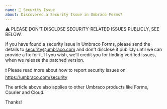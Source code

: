 ```yaml
---
name: 🔐 Security Issue
about: Discovered a Security Issue in Umbraco Forms?
---
```


⚠️ PLEASE DON'T DISCLOSE SECURITY-RELATED ISSUES PUBLICLY, SEE BELOW.

If you have found a security issue in Umbraco Forms, please send the details to
security@umbraco.com and don't disclose it publicly until we can provide a fix for
it. If you wish, we'll credit you for finding verified issues, when we release
the patched version.

❗ Please read more about how to report security issues on https://umbraco.com/security

The article above also applies to other Umbraco products like Forms, Courier and Cloud.

Thanks!
